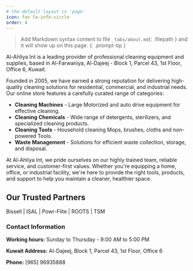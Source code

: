 ```yaml
---
# the default layout is 'page'
icon: fas fa-info-circle
order: 4
---
```


> Add Markdown syntax content to file `_tabs/about.md`{: .filepath } and it will show up on this page.
{: .prompt-tip }

Al-Ahliya Int is a leading provider of professional cleaning equipment and supplies, based in Al-Farwaniya, Al-Dajeej - Block 1, Parcel 43, 1st Floor, Office 6, Kuwait.

Founded in 2005, we have earned a strong reputation for delivering high-quality cleaning solutions for residential, commercial, and industrial needs. Our online store features a carefully curated range of categories:

* **Cleaning Machines** - Large Motorized and auto drive equipment for effective cleaning.
* **Cleaning Chemicals** - Wide range of detergents, sterilizers, and specialized cleaning products.
* **Cleaning Tools** - Household cleaning Mops, brushes, cloths and non-powered Tools.
* **Waste Management** - Solutions for efficient waste collection, storage, and disposal.

At Al-Ahliya Int, we pride ourselves on our highly trained team, reliable service, and customer-first values. Whether you're equipping a home, office, or industrial facility, we're here to provide the right tools, products, and support to help you maintain a cleaner, healthier space.

## Our Trusted Partners

Bissell | ISAL | Powr-Flite | ROOTS | TSM

### Contact Information

**Working hours:** Sunday to Thursday - 9:00 AM to 5:00 PM

**Kuwait Address:** Al-Dajeej, Block 1, Parcel 43, 1st Floor, Office 6

**Phone:** [965] 96935888
